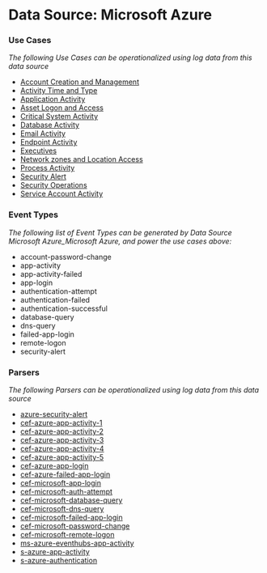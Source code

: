 Data Source: Microsoft Azure
============================

### Use Cases

_The following Use Cases can be operationalized using log data from this data source_

* [Account Creation and Management](usecase_account_creation_and_management.md)
* [Activity Time  and Type](usecase_activity_time__and_type.md)
* [Application Activity](usecase_application_activity.md)
* [Asset Logon and Access](usecase_asset_logon_and_access.md)
* [Critical System Activity](usecase_critical_system_activity.md)
* [Database Activity](usecase_database_activity.md)
* [Email Activity](usecase_email_activity.md)
* [Endpoint Activity](usecase_endpoint_activity.md)
* [Executives](usecase_executives.md)
* [Network zones and Location Access](usecase_network_zones_and_location_access.md)
* [Process Activity](usecase_process_activity.md)
* [Security Alert](usecase_security_alert.md)
* [Security Operations](usecase_security_operations.md)
* [Service Account Activity](usecase_service_account_activity.md)


### Event Types

_The following list of Event Types can be generated by Data Source Microsoft Azure_Microsoft Azure, and power the use cases above:_

- account-password-change
- app-activity
- app-activity-failed
- app-login
- authentication-attempt
- authentication-failed
- authentication-successful
- database-query
- dns-query
- failed-app-login
- remote-logon
- security-alert


### Parsers

_The following Parsers can be operationalized using log data from this data source_

* [azure-security-alert](parserContent_azure-security-alert.md)
* [cef-azure-app-activity-1](parserContent_cef-azure-app-activity-1.md)
* [cef-azure-app-activity-2](parserContent_cef-azure-app-activity-2.md)
* [cef-azure-app-activity-3](parserContent_cef-azure-app-activity-3.md)
* [cef-azure-app-activity-4](parserContent_cef-azure-app-activity-4.md)
* [cef-azure-app-activity-5](parserContent_cef-azure-app-activity-5.md)
* [cef-azure-app-login](parserContent_cef-azure-app-login.md)
* [cef-azure-failed-app-login](parserContent_cef-azure-failed-app-login.md)
* [cef-microsoft-app-login](parserContent_cef-microsoft-app-login.md)
* [cef-microsoft-auth-attempt](parserContent_cef-microsoft-auth-attempt.md)
* [cef-microsoft-database-query](parserContent_cef-microsoft-database-query.md)
* [cef-microsoft-dns-query](parserContent_cef-microsoft-dns-query.md)
* [cef-microsoft-failed-app-login](parserContent_cef-microsoft-failed-app-login.md)
* [cef-microsoft-password-change](parserContent_cef-microsoft-password-change.md)
* [cef-microsoft-remote-logon](parserContent_cef-microsoft-remote-logon.md)
* [ms-azure-eventhubs-app-activity](parserContent_ms-azure-eventhubs-app-activity.md)
* [s-azure-app-activity](parserContent_s-azure-app-activity.md)
* [s-azure-authentication](parserContent_s-azure-authentication.md)
